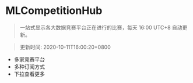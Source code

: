 # MLCompetitionHub

> 一站式显示各大数据竞赛平台正在进行的比赛，每天 16:00 UTC+8 自动更新。
  
> 更新时间: 2020-10-11T16:00:20+0800 

* 多家竞赛平台
* 多种订阅方式
* 下拉查看更多